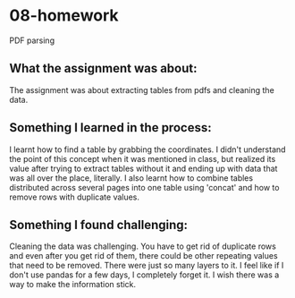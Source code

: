# 08-homework
 PDF parsing

## **What the assignment was about:**
The assignment was about extracting tables from pdfs and cleaning the data.

## **Something I learned in the process:**
I learnt how to find a table by grabbing the coordinates. I didn't understand the point of this concept when it was mentioned in class, but realized its value after trying to extract tables without it and ending up with data that was all over the place, literally. I also learnt how to combine tables distributed across several pages into one table using 'concat' and how to remove rows with duplicate values.

## **Something I found challenging:**
Cleaning the data was challenging. You have to get rid of duplicate rows and even after you get rid of them, there could be other repeating values that need to be removed. There were just so many layers to it. I feel like if I don't use pandas for a few days, I completely forget it. I wish there was a way to make the information stick.